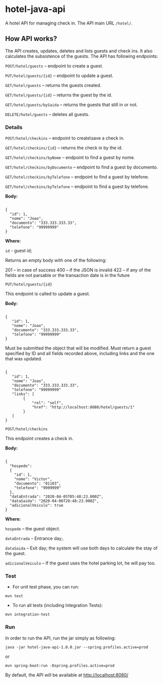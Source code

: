# hotel-java-api

A hotel API for managing check in. The API main URL `/hotel/`.

## How API works?

The API creates, updates, deletes and lists guests and check ins. It also calculates the subsistence of the guests. The API has following endpoints:

`POST/hotel/guests` – endpoint to create a guest.

`PUT/hotel/guests/{id}` – endpoint to update a guest.

`GET/hotel/guests` – returns the guests created.

`GET/hotel/guests/{id}` – returns the guest by the id.

`GET/hotel/guests/bySaida` – returns the guests that still in or not.

`DELETE/hotel/guests` – deletes all guests.

### Details

`POST/hotel/checkins` – endpoint to create\save a check in.

`GET/hotel/checkins/{id}` – returns the check in by the id.

`GET/hotel/checkins/byNome` – endpoint to find a guest by nome.

`GET/hotel/checkins/byDocumento` – endpoint to find a guest by documento.

`GET/hotel/checkins/byTelefone` – endpoint to find a guest by telefone.

`GET/hotel/checkins/byTelefone` – endpoint to find a guest by telefone.

**Body:**

<code>
{
  "id": 1,
  "nome": "Joao",
  "documento": "333.333.333.33",
  "telefone": "99999999"
}
</code>

**Where:**

`id` - guest id; 


Returns an empty body with one of the following:

201 – in case of success
400 – if the JSON is invalid
422 – if any of the fields are not parsable or the transaction date is in the future

`PUT/hotel/guests/{id}`

This endpoint is called to update a guest.

**Body:**

<code>
{
   "id": 1,
   "nome": "Joao",
   "documento": "333.333.333.33",
   "telefone": "99999999"
}
</code>

Must be submitted the object that will be modified. Must return a guest specified by ID and all fields recorded above, including links and
the one that was updated.

<code>
{   
   "id": 1,
   "nome": "Joao",
   "documento": "333.333.333.33",
   "telefone": "99999999"
   "links": [
	    {
	        "rel": "self",
	        "href": "http://localhost:8080/hotel/guests/1"
	    }
   ]
}
</code>

`POST/hotel/checkins`

This endpoint creates a check in.

**Body:**

<code>
{
  "hospede": 
  {
    "id": 1,
    "nome": "Victor",
    "documento": "01103",
    "telefone": "9999999"
  },
  "dataEntrada": "2020-04-05T05:48:23.000Z",
  "dataSaida": "2020-04-06T20:48:23.000Z",
  "adicionalVeiculo": true
}
</code>
 
**Where:**

`hospede` – the guest object.

`dataEntrada` – Entrance day;.

`dataSaida` – Exit day; the system will use both days to calculate the stay of the guest.

`adicionalVeiculo` – If the guest uses the hotel parking lot, he will pay too.

### Test

* For unit test phase, you can run:

```
mvn test
```

* To run all tests (including Integration Tests):

```
mvn integration-test
```

### Run

In order to run the API, run the jar simply as following:

```
java -jar hotel-java-api-1.0.0.jar --spring.profiles.active=prod
```
    
or

```
mvn spring-boot:run -Dspring.profiles.active=prod
```

By default, the API will be available at [http://localhost:8080/](http://localhost:8080/)
